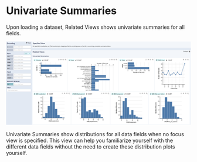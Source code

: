 # Univariate Summaries

Upon loading a dataset, Related Views shows univariate summaries for all fields.

![](../.gitbook/assets/univariate.PNG)

Univariate Summaries show distributions for all data fields when no focus view is specified. This view can help you familiarize yourself with the different data fields without the need to create these distribution plots yourself.

